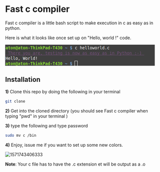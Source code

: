 # Fast c compiler

Fast c compiler is a little bash script to make execution in c as easy as in python.

Here is what it looks like once set up on "Hello, world !" code.

![Alt text](./1571741645161.png)



## Installation 

**1)** Clone this repo by doing the following in your terminal

```bash
git clone 
```

**2)** Get into the cloned directory (you should see Fast c compiler when typing "pwd"  in your terminal )

**3)** type the following and type password 

```bash
sudo mv c /bin
```

**4)** Enjoy, issue me if you want to set up some new colors.

![1571743406333](/home/aton/.config/Typora/typora-user-images/1571743406333.png)

**Note**:  Your c file has to have the .c extension et will be output as a .o

